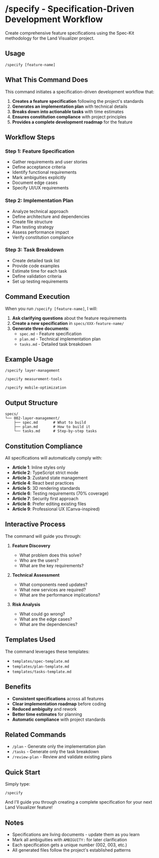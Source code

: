 # /specify - Specification-Driven Development Workflow

Create comprehensive feature specifications using the Spec-Kit methodology for the Land Visualizer project.

## Usage

```
/specify [feature-name]
```

## What This Command Does

This command initiates a specification-driven development workflow that:

1. **Creates a feature specification** following the project's standards
2. **Generates an implementation plan** with technical details
3. **Breaks down into actionable tasks** with time estimates
4. **Ensures constitution compliance** with project principles
5. **Provides a complete development roadmap** for the feature

## Workflow Steps

### Step 1: Feature Specification
- Gather requirements and user stories
- Define acceptance criteria
- Identify functional requirements
- Mark ambiguities explicitly
- Document edge cases
- Specify UI/UX requirements

### Step 2: Implementation Plan
- Analyze technical approach
- Define architecture and dependencies
- Create file structure
- Plan testing strategy
- Assess performance impact
- Verify constitution compliance

### Step 3: Task Breakdown
- Create detailed task list
- Provide code examples
- Estimate time for each task
- Define validation criteria
- Set up testing requirements

## Command Execution

When you run `/specify [feature-name]`, I will:

1. **Ask clarifying questions** about the feature requirements
2. **Create a new specification** in `specs/XXX-feature-name/`
3. **Generate three documents**:
   - `spec.md` - Feature specification
   - `plan.md` - Technical implementation plan
   - `tasks.md` - Detailed task breakdown

## Example Usage

```
/specify layer-management

/specify measurement-tools

/specify mobile-optimization
```

## Output Structure

```
specs/
└── 002-layer-management/
    ├── spec.md       # What to build
    ├── plan.md       # How to build it
    └── tasks.md      # Step-by-step tasks
```

## Constitution Compliance

All specifications will automatically comply with:

- **Article 1**: Inline styles only
- **Article 2**: TypeScript strict mode
- **Article 3**: Zustand state management
- **Article 4**: React best practices
- **Article 5**: 3D rendering standards
- **Article 6**: Testing requirements (70% coverage)
- **Article 7**: Security first approach
- **Article 8**: Prefer editing existing files
- **Article 9**: Professional UX (Canva-inspired)

## Interactive Process

The command will guide you through:

1. **Feature Discovery**
   - What problem does this solve?
   - Who are the users?
   - What are the key requirements?

2. **Technical Assessment**
   - What components need updates?
   - What new services are required?
   - What are the performance implications?

3. **Risk Analysis**
   - What could go wrong?
   - What are the edge cases?
   - What are the dependencies?

## Templates Used

The command leverages these templates:
- `templates/spec-template.md`
- `templates/plan-template.md`
- `templates/tasks-template.md`

## Benefits

- **Consistent specifications** across all features
- **Clear implementation roadmap** before coding
- **Reduced ambiguity** and rework
- **Better time estimates** for planning
- **Automatic compliance** with project standards

## Related Commands

- `/plan` - Generate only the implementation plan
- `/tasks` - Generate only the task breakdown
- `/review-plan` - Review and validate existing plans

## Quick Start

Simply type:
```
/specify
```

And I'll guide you through creating a complete specification for your next Land Visualizer feature!

## Notes

- Specifications are living documents - update them as you learn
- Mark all ambiguities with `AMBIGUITY:` for later clarification
- Each specification gets a unique number (002, 003, etc.)
- All generated files follow the project's established patterns